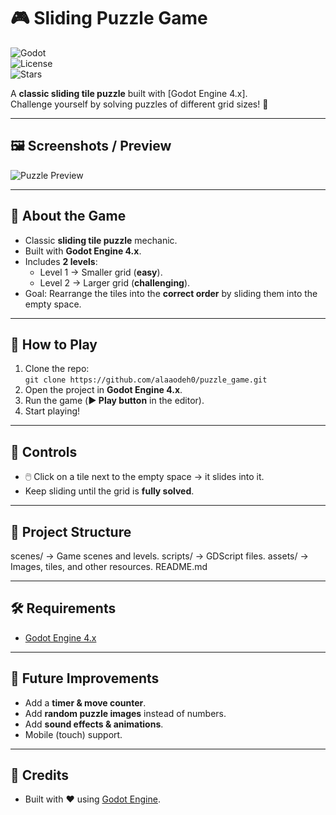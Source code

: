 # 🎮 Sliding Puzzle Game  

![Godot](https://img.shields.io/badge/Godot-4.x-blue?logo=godot-engine)  
![License](https://img.shields.io/badge/License-MIT-green)  
![Stars](https://img.shields.io/github/stars/alaaodeh0/puzzle_game?style=social)  

A **classic sliding tile puzzle** built with [Godot Engine 4.x].  
Challenge yourself by solving puzzles of different grid sizes! 🧩  

---

## 🖼️ Screenshots / Preview
![Puzzle Preview](assets/screenshots/demo.png)  

---

## 🧩 About the Game  
- Classic **sliding tile puzzle** mechanic.  
- Built with **Godot Engine 4.x**.  
- Includes **2 levels**:  
  - Level 1 → Smaller grid (**easy**).  
  - Level 2 → Larger grid (**challenging**).  
- Goal: Rearrange the tiles into the **correct order** by sliding them into the empty space.  

---

## 🚀 How to Play  
1. Clone the repo:  
   `git clone https://github.com/alaaodeh0/puzzle_game.git`  
2. Open the project in **Godot Engine 4.x**.  
3. Run the game (**▶️ Play button** in the editor).  
4. Start playing!  

---

## 🎯 Controls  
- 🖱️ Click on a tile next to the empty space → it slides into it.  
- Keep sliding until the grid is **fully solved**.  

---

## 📂 Project Structure  
  scenes/ → Game scenes and levels.
  scripts/ → GDScript files.
  assets/ → Images, tiles, and other resources.
  README.md   
  
---

## 🛠️ Requirements  
- [Godot Engine 4.x](https://godotengine.org/download)  

---

## 🔮 Future Improvements  
- Add a **timer & move counter**.  
- Add **random puzzle images** instead of numbers.  
- Add **sound effects & animations**.  
- Mobile (touch) support.  

---

## 🤝 Credits  
- Built with ❤️ using [Godot Engine](https://godotengine.org).  
